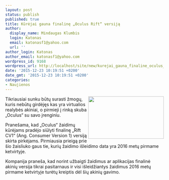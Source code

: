 ```yaml
---
layout: post
status: publish
published: true
title: Kūrėjai gauna finalinę „Oculus Rift“ versiją
author:
  display_name: Mindaugas Klumbis
  login: Katonas
  email: katonasf1@yahoo.com
  url: ''
author_login: Katonas
author_email: katonasf1@yahoo.com
wordpress_id: 9168
wordpress_url: http://localhost/site/new/kurejai_gauna_finaline_oculus_rift_versija_/
date: '2015-12-23 10:19:51 +0200'
date_gmt: '2015-12-23 10:19:51 +0200'
categories:
- Naujienos
---
```

<p>
	<img alt="" src="http://technews.lt/userfiles/oculuscv1.jpg" style="width: 240px; height: 135px; float: right;" />Tikriausiai sunku būtų surasti žmogų, kuris nebūtų girdėjęs kas yra virtualios realybės akiniai, o pirmieji į rinką skuba &bdquo;Oculus&ldquo; su savo įrenginiu.</p>
<p>
	Prane&scaron;ama, kad &bdquo;Oculus&ldquo; žaidimų kūrėjams pradėjo siūlyti finalinę &bdquo;Rift CV1&ldquo; (Ang. Consumer Version 1) versiją skirta pirkėjams. Pirmiausia prieigą prie &scaron;io žaisliuko gaus tie, kurių žaidimo i&scaron;leidimo data yra 2016 metų pirmame ketvirtyje.</p>
<p>
	Kompanija prane&scaron;a, kad norint užbaigti žaidimus ar aplikacijas finalinė akinių versija tikrai pasitarnaus ir visi i&scaron;leidžiantys žaidimus 2016 metų pirmame ketvirtyje turėtų kreiptis dėl &scaron;ių akinių gavimo.&nbsp;</p>
